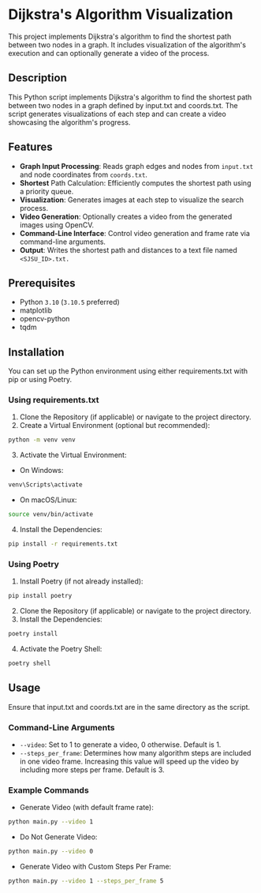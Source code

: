 # Dijkstra's Algorithm Visualization
This project implements Dijkstra's algorithm to find the shortest path between two nodes in a graph. It includes visualization of the algorithm's execution and can optionally generate a video of the process.


## Description
This Python script implements Dijkstra's algorithm to find the shortest path between two nodes in a graph defined by input.txt and coords.txt. The script generates visualizations of each step and can create a video showcasing the algorithm's progress.

## Features
- **Graph Input Processing**: Reads graph edges and nodes from `input.txt` and node coordinates from `coords.txt`.
- **Shortest** Path Calculation: Efficiently computes the shortest path using a priority queue.
- **Visualization**: Generates images at each step to visualize the search process.
- **Video Generation**: Optionally creates a video from the generated images using OpenCV.
- **Command-Line Interface**: Control video generation and frame rate via command-line arguments.
- **Output**: Writes the shortest path and distances to a text file named `<SJSU_ID>.txt.`

## Prerequisites
- Python `3.10` (`3.10.5` preferred)
- matplotlib
- opencv-python
- tqdm

## Installation
You can set up the Python environment using either requirements.txt with pip or using Poetry.

### Using requirements.txt
1. Clone the Repository (if applicable) or navigate to the project directory.
2. Create a Virtual Environment (optional but recommended):
```bash
python -m venv venv
```

3. Activate the Virtual Environment:
- On Windows:
```bash
venv\Scripts\activate
```
- On macOS/Linux:
```bash
source venv/bin/activate
```

4. Install the Dependencies:
```bash
pip install -r requirements.txt
```


### Using Poetry
1. Install Poetry (if not already installed):
```bash
pip install poetry
```
2. Clone the Repository (if applicable) or navigate to the project directory.
3. Install the Dependencies:
```bash
poetry install
```
4. Activate the Poetry Shell:
```bash
poetry shell
```

## Usage
Ensure that input.txt and coords.txt are in the same directory as the script.

### Command-Line Arguments
- `--video`: Set to 1 to generate a video, 0 otherwise. Default is 1.
- `--steps_per_frame`: Determines how many algorithm steps are included in one video frame. Increasing this value will speed up the video by including more steps per frame. Default is 3.

### Example Commands
- Generate Video (with default frame rate):
```bash
python main.py --video 1
```

- Do Not Generate Video:
```bash
python main.py --video 0
```

- Generate Video with Custom Steps Per Frame:
```bash
python main.py --video 1 --steps_per_frame 5
```
